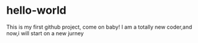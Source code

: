 # hello-world
This is my first github project, come on baby!
I am a totally new coder,and now,i will start on a new jurney
